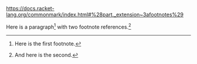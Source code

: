 https://docs.racket-lang.org/commonmark/index.html#%28part._extension~3afootnotes%29

Here is a paragraph[^1] with
two footnote references.[^2]


[^1]: Here is the first footnote.
[^2]: And here is the second.
